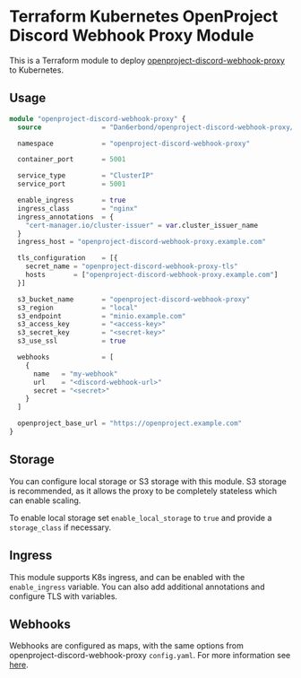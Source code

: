 # Terraform Kubernetes OpenProject Discord Webhook Proxy Module

This is a Terraform module to deploy [openproject-discord-webhook-proxy](https://github.com/Dan6erbond/openproject-discord-webhook-proxy) to Kubernetes.

## Usage

```tf
module "openproject-discord-webhook-proxy" {
  source               = "Dan6erbond/openproject-discord-webhook-proxy/kubernetes"

  namespace            = "openproject-discord-webhook-proxy"

  container_port       = 5001

  service_type         = "ClusterIP"
  service_port         = 5001

  enable_ingress       = true
  ingress_class        = "nginx"
  ingress_annotations  = {
    "cert-manager.io/cluster-issuer" = var.cluster_issuer_name
  }
  ingress_host = "openproject-discord-webhook-proxy.example.com"

  tls_configuration    = [{
    secret_name = "openproject-discord-webhook-proxy-tls"
    hosts       = ["openproject-discord-webhook-proxy.example.com"]
  }]

  s3_bucket_name       = "openproject-discord-webhook-proxy"
  s3_region            = "local"
  s3_endpoint          = "minio.example.com"
  s3_access_key        = "<access-key>"
  s3_secret_key        = "<secret-key>"
  s3_use_ssl           = true

  webhooks             = [
    {
      name   = "my-webhook"
      url    = "<discord-webhook-url>"
      secret = "<secret>"
    }
  ]

  openproject_base_url = "https://openproject.example.com"
}
```

## Storage

You can configure local storage or S3 storage with this module. S3 storage is recommended, as it allows the proxy to be completely stateless which can enable scaling.

To enable local storage set `enable_local_storage` to `true` and provide a `storage_class` if necessary.

## Ingress

This module supports K8s ingress, and can be enabled with the `enable_ingress` variable. You can also add additional annotations and configure TLS with variables.

## Webhooks

Webhooks are configured as maps, with the same options from openproject-discord-webhook-proxy `config.yaml`. For more information see [here](https://github.com/Dan6erbond/openproject-discord-webhook-proxy#configuration).
